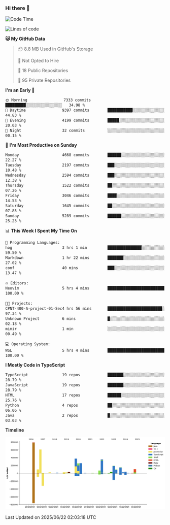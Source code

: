 ### Hi there 👋

<!--
**Clumsy-Coder/Clumsy-Coder** is a ✨ _special_ ✨ repository because its `README.md` (this file) appears on your GitHub profile.

Here are some ideas to get you started:

- 🔭 I’m currently working on ...
- 🌱 I’m currently learning ...
- 👯 I’m looking to collaborate on ...
- 🤔 I’m looking for help with ...
- 💬 Ask me about ...
- 📫 How to reach me: ...
- 😄 Pronouns: ...
- ⚡ Fun fact: ...
-->

<!-- anmol098/waka-readme-stats -->
<!--START_SECTION:waka-->
![Code Time](http://img.shields.io/badge/Code%20Time-1%2C275%20hrs%2019%20mins-blue)

![Lines of code](https://img.shields.io/badge/From%20Hello%20World%20I%27ve%20Written-3.6%20million%20lines%20of%20code-blue)

**🐱 My GitHub Data** 

> 📦 8.8 MB Used in GitHub's Storage 
 > 
> 🚫 Not Opted to Hire
 > 
> 📜 18 Public Repositories 
 > 
> 🔑 95 Private Repositories 
 > 
**I'm an Early 🐤** 

```text
🌞 Morning                7333 commits        █████████░░░░░░░░░░░░░░░░   34.98 % 
🌆 Daytime                9397 commits        ███████████░░░░░░░░░░░░░░   44.83 % 
🌃 Evening                4199 commits        █████░░░░░░░░░░░░░░░░░░░░   20.03 % 
🌙 Night                  32 commits          ░░░░░░░░░░░░░░░░░░░░░░░░░   00.15 % 
```
📅 **I'm Most Productive on Sunday** 

```text
Monday                   4668 commits        ██████░░░░░░░░░░░░░░░░░░░   22.27 % 
Tuesday                  2197 commits        ███░░░░░░░░░░░░░░░░░░░░░░   10.48 % 
Wednesday                2594 commits        ███░░░░░░░░░░░░░░░░░░░░░░   12.38 % 
Thursday                 1522 commits        ██░░░░░░░░░░░░░░░░░░░░░░░   07.26 % 
Friday                   3046 commits        ████░░░░░░░░░░░░░░░░░░░░░   14.53 % 
Saturday                 1645 commits        ██░░░░░░░░░░░░░░░░░░░░░░░   07.85 % 
Sunday                   5289 commits        ██████░░░░░░░░░░░░░░░░░░░   25.23 % 
```


📊 **This Week I Spent My Time On** 

```text
💬 Programming Languages: 
hog                      3 hrs 1 min         ███████████████░░░░░░░░░░   59.50 % 
Markdown                 1 hr 22 mins        ███████░░░░░░░░░░░░░░░░░░   27.02 % 
conf                     40 mins             ███░░░░░░░░░░░░░░░░░░░░░░   13.47 % 

🔥 Editors: 
Neovim                   5 hrs 4 mins        █████████████████████████   100.00 % 

🐱‍💻 Projects: 
CPNT-400-A-project-01-Sec4 hrs 56 mins       ████████████████████████░   97.34 % 
Unknown Project          6 mins              █░░░░░░░░░░░░░░░░░░░░░░░░   02.18 % 
mimir                    1 min               ░░░░░░░░░░░░░░░░░░░░░░░░░   00.49 % 

💻 Operating System: 
WSL                      5 hrs 4 mins        █████████████████████████   100.00 % 
```

**I Mostly Code in TypeScript** 

```text
TypeScript               19 repos            ███████░░░░░░░░░░░░░░░░░░   28.79 % 
JavaScript               19 repos            ███████░░░░░░░░░░░░░░░░░░   28.79 % 
HTML                     17 repos            ██████░░░░░░░░░░░░░░░░░░░   25.76 % 
Python                   4 repos             ██░░░░░░░░░░░░░░░░░░░░░░░   06.06 % 
Java                     2 repos             █░░░░░░░░░░░░░░░░░░░░░░░░   03.03 % 
```



**Timeline**

![Lines of Code chart](https://raw.githubusercontent.com/Clumsy-Coder/Clumsy-Coder/main/assets/bar_graph.png)


 Last Updated on 2025/06/22 02:03:18 UTC
<!--END_SECTION:waka-->
